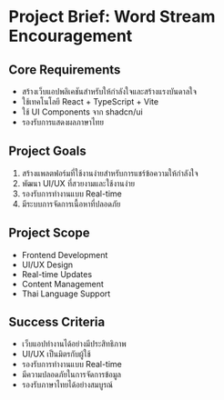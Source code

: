 # Project Brief: Word Stream Encouragement

## Core Requirements
- สร้างเว็บแอปพลิเคชันสำหรับให้กำลังใจและสร้างแรงบันดาลใจ
- ใช้เทคโนโลยี React + TypeScript + Vite
- ใช้ UI Components จาก shadcn/ui
- รองรับการแสดงผลภาษาไทย

## Project Goals
1. สร้างแพลตฟอร์มที่ใช้งานง่ายสำหรับการแชร์ข้อความให้กำลังใจ
2. พัฒนา UI/UX ที่สวยงามและใช้งานง่าย
3. รองรับการทำงานแบบ Real-time
4. มีระบบการจัดการเนื้อหาที่ปลอดภัย

## Project Scope
- Frontend Development
- UI/UX Design
- Real-time Updates
- Content Management
- Thai Language Support

## Success Criteria
- เว็บแอปทำงานได้อย่างมีประสิทธิภาพ
- UI/UX เป็นมิตรกับผู้ใช้
- รองรับการทำงานแบบ Real-time
- มีความปลอดภัยในการจัดการข้อมูล
- รองรับภาษาไทยได้อย่างสมบูรณ์ 